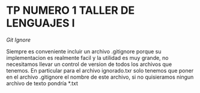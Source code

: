 # TP NUMERO 1 TALLER DE LENGUAJES I

_Git Ignore_

Siempre es conveniente incluir un archivo .gitignore porque su implementacion es realmente facil y la utilidad es muy grande, no necesitamos llevar un control de version de todos los archivos que tenemos. 
En particular para el archivo ignorado.txr solo tenemos que poner en el archivo .gitignore el nombre de este archivo, si no quisieramos ningun archivo de texto pondría *.txt
